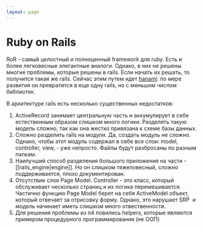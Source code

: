 ```yaml
---
layout: page
---
```


# Ruby on Rails

RoR - самый целостный и полноценный framework для ruby. Есть и более легковесные
элегантные аналоги. Однако, в них не решены многие проблемы, которые решены в rails.
Если начать их решать, то получится такая же rails. Сейчас этим путем идет 
<a href="https://hanamirb.org/">hanami</a>: по мере развития 
он превратится в еще одну rails, но с меньшим числом библиотек.

В архитектуре rails есть несколько существенных недостатков:
 
1. ActiveRecord занимает центральную часть и аккумулирует в себе естественным образом
слишком много логики. Разделять такую модель сложно, так как она жестко привязана к
схеме базы данных.
2. Сложно разделить rails на модули. Да, создать модуль не сложно. Однако, 
чтобы этот модуль содержал в себе все слои: model, controller, view, - уже непросто.
Файлы будут разбросаны по разным папкам.
3. Наилучший способ разделения большого приложения на части - [[rails_engine|engine]]. 
Но он слишком тяжеловесный, сложно поддерживается, плохо документирован.
4. Отсутствие слоя Page Model. Controller - это класс, который обслуживает несколько 
страниц и их логика перемешивается. Частично функцию Page Model берет на себя ActiveModel 
объект, который отвечает за отрисовку форму. Однако, это нарушает SRP  и модель 
начинает иметь слишком много отвественности. 
5. Для решения проблемы из п4 повились helpers, которые являются примером процедурного 
программирования (не ООП)

